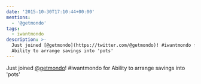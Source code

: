 ```yaml
---
date: '2015-10-30T17:10:44+00:00'
mentions:
  - '@getmondo'
tags:
  - iwantmondo
description: >-
  Just joined [@getmondo](https://twitter.com/@getmondo)! #iwantmondo for
  Ability to arrange savings into 'pots'
---
```

Just joined [@getmondo](https://twitter.com/@getmondo)! #iwantmondo for Ability to arrange savings into 'pots'

